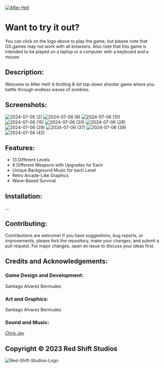 <a href="https://gx.games/games/jltf0i/after-hell/" target="_blank" rel="noreferrer"><img src="https://github.com/Santiago13225/After-Hell/assets/69102034/11dd5ea3-b300-49cd-9ac3-df5da7623a52" alt="After Hell" /></a>
# Want to try it out?
You can click on the logo above to play the game, but please note that GX.games may not work with all browsers. Also note that this game is intended to be played on a laptop or a computer with a keyboard and a mouse.

## Description:
Welcome to After Hell! A thrilling 8-bit top-down shooter game where you battle through endless waves of zombies.

## Screenshots:
![2024-07-06 (2)](https://github.com/Santiago13225/After-Hell/assets/69102034/ed6a3da2-41ea-4c4c-abcf-92cfa7fa58f3)
![2024-07-06 (8)](https://github.com/Santiago13225/After-Hell/assets/69102034/5b43959c-f9fe-4d0c-8550-bba0b5074f39)
![2024-07-06 (10)](https://github.com/Santiago13225/After-Hell/assets/69102034/7f74a13b-c933-4b93-8001-9437aaa0c427)
![2024-07-06 (15)](https://github.com/Santiago13225/After-Hell/assets/69102034/9e898727-fcc5-4a70-812b-1bc4a142d177)
![2024-07-06 (20)](https://github.com/Santiago13225/After-Hell/assets/69102034/3548560b-aee2-4a23-88e3-07a2ae42e92f)
![2024-07-06 (28)](https://github.com/Santiago13225/After-Hell/assets/69102034/3c982a45-d468-43da-ac7c-822f0e1df7e8)
![2024-07-06 (29)](https://github.com/Santiago13225/After-Hell/assets/69102034/78d75b59-64a7-4b21-a644-f269fc29b4a5)
![2024-07-06 (37)](https://github.com/Santiago13225/After-Hell/assets/69102034/03aa01d3-5383-41b1-870b-b1ea653c78c3)
![2024-07-06 (39)](https://github.com/Santiago13225/After-Hell/assets/69102034/c1dc62dc-5661-4201-b51d-a98cc07cd580)
![2024-07-06 (42)](https://github.com/Santiago13225/After-Hell/assets/69102034/d6f39792-07cb-4580-a6a9-f9a1abed2cc7)

## Features:
- 13 Different Levels
- 8 Different Weapons with Upgrades for Each
- Unique Background Music for each Level
- Retro Arcade-Like Graphics
- Wave-Based Survival

## Installation:
...

## Contributing:
Contributions are welcome! If you have suggestions, bug reports, or improvements, please fork the repository, make your changes, and submit a pull request. For major changes, open an issue to discuss your ideas first.

## Credits and Acknowledgements:
### Game Design and Development:
Santiago Alvarez Bermudez

### Art and Graphics:
Santiago Alvarez Bermudez

### Sound and Music:
[Chris Jay](https://soundbetter.com/profiles/386761-chris-jay)

## Copyright © 2023 Red Shift Studios
![Red-Shift-Studios-Logo](https://github.com/user-attachments/assets/a64658e4-b095-4ef3-8bf7-1090815cc1f5)
